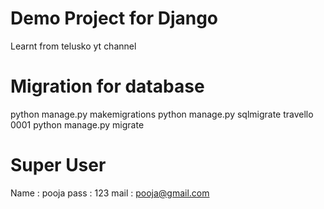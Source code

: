 # Demo Project for Django
Learnt from telusko yt channel

# Migration for database
python manage.py makemigrations
python manage.py sqlmigrate travello 0001
python manage.py migrate

# Super User
Name : pooja
pass : 123
mail : pooja@gmail.com 
